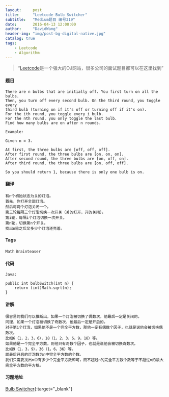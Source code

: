 ```yaml
---
layout:     post
title:      "Leetcode Bulb Switcher"
subtitle:   "Medium题目 编号319"
date:       2016-04-13 12:00:00
author:     "DavidWang"
header-img: "img/post-bg-digital-native.jpg"
catalog: true
tags:
    - Leetcode
    - Algorithm
---
```


> “[Leetcode](https://leetcode.com/)是一个强大的OJ网站，很多公司的面试题目都可以在这里找到”

#### 题目

```
There are n bulbs that are initially off. You first turn on all the bulbs.
Then, you turn off every second bulb. On the third round, you toggle every
third bulb (turning on if it's off or turning off if it's on).
For the ith round, you toggle every i bulb.
For the nth round, you only toggle the last bulb.
Find how many bulbs are on after n rounds.

Example:

Given n = 3.

At first, the three bulbs are [off, off, off].
After first round, the three bulbs are [on, on, on].
After second round, the three bulbs are [on, off, on].
After third round, the three bulbs are [on, off, off].

So you should return 1, because there is only one bulb is on.
```

#### 翻译

```
有n个初始状态为关的灯泡。
首先，你打开全部灯泡。
然后每两个灯泡关闭一个。
第三轮每隔三个灯泡切换一次开关（关的打开，开的关闭）。
第i轮，每隔i个灯泡切换一次开关。
第n轮，切换第n个开关。
找出n轮之后又多少个灯泡还亮着。
```

#### Tags

`Math` `Brainteaser`

#### 代码

```
Java:

public int bulbSwitch(int n) {
    return (int)Math.sqrt(n);
}

```

#### 讲解

```
很容易的我们可以推断出，如果一个灯泡被切换了偶数次，他最后一定是关闭的。
同理，如果一个灯泡被切换了奇数次，他最后一定是开启的。
对于第i个灯泡，如果他不是一个完全平方数，那他一定有偶数个因子，也就是说他会被切换偶数次。
比如6（1，2，3，6），18（1，2，3，6，9，18）等。
如果他是一个完全平方数，则他只有奇数个因子，也就是说他会被切换奇数次。
比如9（1，3，9），36（1，6，36）等。
即最后开启的灯泡数为n中完全平方数的个数。
我们只需要找出n中有多少个完全平方数即可，而不超过n的完全平方数个数等于不超过n的最大完全平方数的平方根。
```

#### 习题地址
[Bulb Switcher](https://leetcode.com/problems/bulb-switcher/){:target="_blank"}
